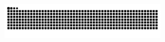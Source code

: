 <picture>
  <source media="(prefers-color-scheme: dark)" srcset="https://raw.githubusercontent.com/baolong0/baolong0/refs/heads/output/github-contribution-grid-snake-dark.svg">
  <source media="(prefers-color-scheme: light)" srcset="https://raw.githubusercontent.com/baolong0/baolong0/refs/heads/output/github-contribution-grid-snake.svg">
  <img alt="github contribution grid snake animation" src="https://raw.githubusercontent.com/baolong0/baolong0/refs/heads/output/github-contribution-grid-snake.svg">
</picture>  
